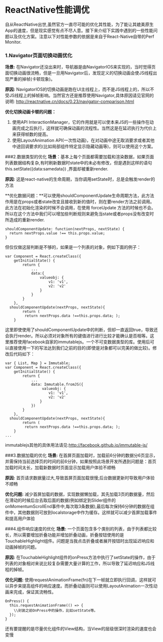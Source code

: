 # ReactNative性能调优

自从ReactNative出世,虽然官方一直尽可能的优化其性能，为了能让其媲美原生App的速度，但是现实感觉有点不尽人意。接下来介绍下实践中遇到的一些性能问题以及优化方案。注意以下对性能参数的依据是来自于React-Native自带的Perf Monitor.

### 1.Navigator页面切换动画优化
**场景:** 在Navigator还没出来时，导航器是由NavigatorIOS来实现的，当时觉得页面切换动画很流畅，但是一旦用Navigator后，发现定义的切换动画会使JS线程出现严重的掉帧(卡顿现象)。

**原因:** NavigatorIOS的切换动画是跑在UI主线程上，而不是JS线程上的，所以不受JS线程上的掉帧影响。当然官方还是推荐使用Navigator,具体原因请见官网的说明:
<http://reactnative.cn/docs/0.23/navigator-comparison.html>

**优化切换动画卡顿的问题：**

1. 使用API InteractionManager，它的作用就是可以使本来JS的一些操作在动画完成之后执行，这样就可确保动画的流程性。当然这是在延迟执行为代价上来获得帧数的提高。
2. 使用LayoutAnimation API(一次性动画)，在对动画中途无取消要求或者其他中途回调要求的(比如局部组件特定显示隐藏动画等)，则可以使用这个方案。

###2.数据类型的优化
**场景**：基本上每个页面都需要加载和渲染数据，如果页面列表数据结构复杂,有时刷新数据时state中的未必有修改，但是遇到这样的语句this.setState({data:samedata}) ,界面却被重新render.

**原因:** 这是react-native的生命周期，当你调用setState时，总是会触发render的方法

**优化数据问题：**可以使用shouldComponentUpdate生命周期方法，此方法作用是在props或者state改变且接收到新的值时，则在要render方法之前调用。此方法在初始化渲染的时候不会调用，在使用 forceUpdate 方法的时候也不会。所以在这个方法中我们可以增加些判断规则来避免当state或者props没有改变时所造成的重新render.

```
shouldComponentUpdate: function(nextProps, nextState) {
  return nextProps.value !== this.props.value;
}

```

但仅仅做这层判断是不够的，如果是一个列表的对象，例如下面的例子：

```
var Component = React.createClass({
    getInitialState() {
        return {
			...
            data:{
                valueobj: {
                    v1: 'v1',
                    v2: 'v2'
                }
            }
        }
    },
  shouldComponentUpdate(nextProps, nextState){
        return (
         return nextProps.data !==this.props.data; );
    }
```
这里即使使用了shouldComponentUpdate中的判断，但却一直返回true，导致还会执行render。所以必须对对象所有的键值进行进行比较才能确认是否相等。这里推荐使用facebook自家的immutablejs。一个不可变数据类型的库。使用后可以直接使用一下的写法达到我们之前的目的(即使是对象都可以完美的做比较)。修改后代码如下：

```
var { List, Map } = Immutable;
var Component = React.createClass({
    getInitialState() {
        return {
			...
            data: Immutable.fromJS({
                 valueobj: {
                    v1: 'v1',
                    v2: 'v2'
                }
            })
        }
    },
  shouldComponentUpdate(nextProps, nextState){
        return (
         return nextProps.data !==this.props.data; );
    }
...
```

immutablejs其他的具体用法请见:<http://facebook.github.io/immutable-js/>

###3.数据加载的优化
**场景:** 在首屏页面加载时，加载前6分钟的数据分6页显示，并需保持当前选择页的时间的前6分钟，如果按照此场景开发所遇到问题是：首页加载时间太长，加载新数据时页面显示加载用户体验不顺畅

**原因:** 首页请求数据量过大,导致首屏页面加载很慢;后台数据更新时导致用户体验不顺畅

**优化问题:** 减少首屏加载的数据，实现数据懒加载，其先加载3页的数据量，然后在滑动的时候后台去取后面的数据(例如绑定到Slider组件的onMomentumScrollEnd事件中,每次取3条数据),最后每次保持6分钟的数据在组件中，其他数据则可放到localstorage中作为缓存。这样就可以减少首屏加载事件和提高用户体验

###4.组件响应速度的优化
**场景:** 一个页面包含多个类别的列表，由于列表都比较长，所以需要增加折叠功能并增加折叠动画，折叠按钮使用的是TouchableHighlight组件。问题是当我点击折叠或者展开按钮时出现延迟响应和动画掉帧的问题。

**原因:** 在TouchableHighlight组件的onPress方法中执行了setState的操作，由于列表的对象相对来说比较复杂需要大量计算的工作，所以导致了延迟响应和JS线程的掉帧。

**优化问题:** 使用requestAnimationFrame(fn)在下一帧就立即执行回调，这样就可以异步来提高组件的响应速度。而折叠动画则可以使用LayoutAnimation一次性动画来完成，保证其流畅性。

```
OnPress() {
  this.requestAnimationFrame(() => {
    \\封装之前OnPress中的操作，比如setState等。
  });
}
```
还有要提醒的是尽量优化组件的View结构，当View的层级很深时渲染的速度也会变慢
